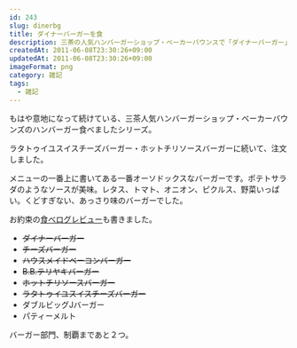 ```yaml
---
id: 243
slug: dinerbg
title: ダイナーバーガーを食
description: 三茶の人気ハンバーガーショップ・ベーカーバウンスで「ダイナーバーガー」を食べてきました。
createdAt: 2011-06-08T23:30:26+09:00
updatedAt: 2011-06-08T23:30:26+09:00
imageFormat: png
category: 雑記
tags:
  - 雑記
---
```


もはや意地になって続けている、三茶人気ハンバーガーショップ・ベーカーバウンズのハンバーガー食べましたシリーズ。

<photo-image article-id="243" img-file-name="20110607_diner_buger.jpg" caption="ダイナーバーガーをテイクアウトで"></photo-image>

ラタトゥイユスイスチーズバーガー・ホットチリソースバーガーに続いて、注文しました。

<related-link id="127"></related-link>

<related-link id="187"></related-link>

メニューの一番上に書いてある一番オーソドックスなバーガーです。ポテトサラダのようなソースが美味。レタス、トマト、オニオン、ピクルス、野菜いっぱい。くどすぎない、あっさり味のバーガーでした。

お約束の<a href="http://tabelog.com/rvwr/yutabe/rvwdtl/2722190/" target="_blank">食べログレビュー</a>も書きました。

* <del datetime="2011-06-07T15:26:29+00:00">ダイナーバーガー</del>
* <del datetime="2011-05-21T12:27:56+00:00">チーズバーガー</del>
* <del datetime="2011-05-21T12:27:56+00:00">ハウスメイドベーコンバーガー</del>
* <del datetime="2011-05-21T12:27:56+00:00">B.B.テリヤキバーガー</del>
* <del datetime="2011-05-21T12:27:56+00:00">ホットチリソースバーガー</del>
* <del datetime="2011-05-21T12:27:56+00:00">ラタトゥイユスイスチーズバーガー</del>
* ダブルビッグJバーガー
* パティーメルト

バーガー部門、制覇まであと２つ。
